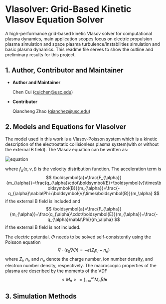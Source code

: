 # **Vlasolver: Grid-Based Kinetic Vlasov Equation Solver**

A high-performance grid-based kinetic Vlasov solver for computational plasma dynamics, main application scopes focus on electric propulsion plasma simulation and space plasma turbulence/instabilities simulation and basic plasma dynamics. This readme file serves to show the outline and preliminary results for this project.

## 1. **Author, Contributor and Maintainer**
* **Author and Maintainer**
          
    Chen Cui (cuichen@usc.edu)

* **Contributor**  
    
    Qiancheng Zhao (qianchez@usc.edu)

## 2. **Models and Equations for Vlasolver**
The model used in this work is a Vlasov-Poisson system which is a kinetic description of the electrostatic collisionless plasma system(with or without the external B field). The Vlasov equation can be written as:
<!-- $$
\frac{\partial f_\alpha}{\partial t}+\boldsymbol{v}\cdot\nabla_{\boldsymbol{x}}f_{\alpha}+\boldsymbol{a}\cdot\nabla_{\boldsymbol{v}}f_{\alpha}=0
$$ -->
![equation](https://latex.codecogs.com/gif.latex?\frac{\partial&space;f_\alpha}{\partial&space;t}&plus;\boldsymbol{v}\cdot\nabla_{\boldsymbol{x}}f_{\alpha}&plus;\boldsymbol{a}\cdot\nabla_{\boldsymbol{v}}f_{\alpha}=0)

where $f_\alpha(x, v, t)$ is the velocity distribution function. The acceleration term  is
$$
\boldsymbol{a}=\frac{F_{\alpha}}{m_{\alpha}}=\frac{q_{\alpha}\cdot\boldsymbol{E}+\boldsymbol{v}\times\boldsymbol{B}}{m_{\alpha}}=\frac{-q_{\alpha}\nabla\Phi+\boldsymbol{v}\times\boldsymbol{B}}{m_\alpha}
$$
if the external B field is included and
$$
\boldsymbol{a}=\frac{F_{\alpha}}{m_{\alpha}}=\frac{q_{\alpha}\cdot\boldsymbol{E}}{m_{\alpha}}=\frac{-q_{\alpha}\nabla\Phi}{m_\alpha}
$$
if the external B field is not included.

The  electric potential. $\Phi$ needs to be solved self-consistently  using the Poisson equation
$$
\nabla\cdot(\epsilon_0\nabla\Phi)=-e(Z_in_i-n_e)
$$
where  $Z_i$, $n_i$, and $n_e$ denote the charge number, ion number density, and electron number density, respectively. 
The macroscopic properties of the plasma are described  by the moments  of the VDF
$$
<M_n>=\int_{-\infty}^{\infty}{M_n\hat{f}d\boldsymbol{v}}
$$

## 3. **Simulation Methods**


